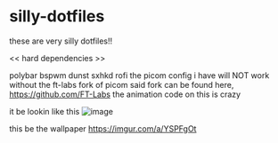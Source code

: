# silly-dotfiles

these are very silly dotfiles!!

<< hard dependencies >>

polybar
bspwm
dunst
sxhkd
rofi
the picom config i have will NOT work without the ft-labs fork of picom
said  fork can be found here, https://github.com/FT-Labs the animation code on this is crazy

it be lookin like this
![image](https://user-images.githubusercontent.com/101241937/215049998-94db55a4-7f29-477d-b780-be2289edebee.png)

this be the wallpaper https://imgur.com/a/YSPFgOt
